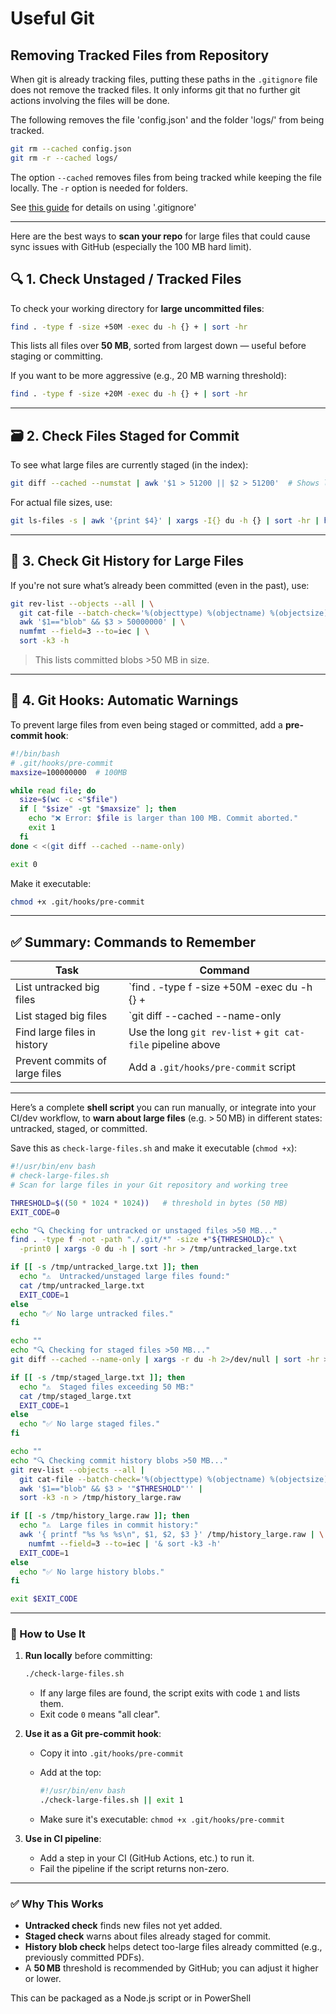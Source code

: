 # Useful Git

## Removing Tracked Files from Repository

When git is already tracking files, putting these paths in the `.gitignore` file does not remove the tracked files. It only informs git that no further git actions involving the files will be done.

The following removes the file 'config.json' and the folder 'logs/' from being tracked.

```bash
git rm --cached config.json
git rm -r --cached logs/
```

The option `--cached` removes files from being tracked while keeping the file locally. The `-r` option is needed for folders.

See [this guide](https://www.baeldung.com/ops/git-remove-tracked-files-gitignore) for details on using '.gitignore'

---

Here are the best ways to **scan your repo** for large files that could cause sync issues with GitHub (especially the 100 MB hard limit).

## 🔍 1. **Check Unstaged / Tracked Files**

To check your working directory for **large uncommitted files**:

```bash
find . -type f -size +50M -exec du -h {} + | sort -hr
```

This lists all files over **50 MB**, sorted from largest down — useful before staging or committing.

If you want to be more aggressive (e.g., 20 MB warning threshold):

```bash
find . -type f -size +20M -exec du -h {} + | sort -hr
```

---

## 🗃️ 2. **Check Files Staged for Commit**

To see what large files are currently staged (in the index):

```bash
git diff --cached --numstat | awk '$1 > 51200 || $2 > 51200'  # Shows lines added/removed
```

For actual file sizes, use:

```bash
git ls-files -s | awk '{print $4}' | xargs -I{} du -h {} | sort -hr | head
```

---

## 🧠 3. **Check Git History for Large Files**

If you're not sure what’s already been committed (even in the past), use:

```bash
git rev-list --objects --all | \
  git cat-file --batch-check='%(objecttype) %(objectname) %(objectsize) %(rest)' | \
  awk '$1=="blob" && $3 > 50000000' | \
  numfmt --field=3 --to=iec | \
  sort -k3 -h
```

> This lists committed blobs >50 MB in size.

---

## 🧼 4. **Git Hooks: Automatic Warnings**

To prevent large files from even being staged or committed, add a **pre-commit hook**:

```bash
#!/bin/bash
# .git/hooks/pre-commit
maxsize=100000000  # 100MB

while read file; do
  size=$(wc -c <"$file")
  if [ "$size" -gt "$maxsize" ]; then
    echo "❌ Error: $file is larger than 100 MB. Commit aborted."
    exit 1
  fi
done < <(git diff --cached --name-only)

exit 0
```

Make it executable:

```bash
chmod +x .git/hooks/pre-commit
```

---

## ✅ Summary: Commands to Remember

| Task                           | Command
| ------------------------------ | -----------------------------------------------------------
| List untracked big files       | \`find . -type f -size +50M -exec du -h {} +
| List staged big files          | \`git diff --cached --name-only
| Find large files in history    | Use the long `git rev-list` + `git cat-file` pipeline above
| Prevent commits of large files | Add a `.git/hooks/pre-commit` script

---

Here’s a complete **shell script** you can run manually, or integrate into your CI/dev workflow, to **warn about large files** (e.g. > 50 MB) in different states: untracked, staged, or committed.

Save this as `check-large-files.sh` and make it executable (`chmod +x`):

```bash
#!/usr/bin/env bash
# check-large-files.sh
# Scan for large files in your Git repository and working tree

THRESHOLD=$((50 * 1024 * 1024))   # threshold in bytes (50 MB)
EXIT_CODE=0

echo "🔍 Checking for untracked or unstaged files >50 MB..."
find . -type f -not -path "./.git/*" -size +"${THRESHOLD}c" \
  -print0 | xargs -0 du -h | sort -hr > /tmp/untracked_large.txt

if [[ -s /tmp/untracked_large.txt ]]; then
  echo "⚠️  Untracked/unstaged large files found:"
  cat /tmp/untracked_large.txt
  EXIT_CODE=1
else
  echo "✅ No large untracked files."
fi

echo ""
echo "🔍 Checking for staged files >50 MB..."
git diff --cached --name-only | xargs -r du -h 2>/dev/null | sort -hr > /tmp/staged_large.txt

if [[ -s /tmp/staged_large.txt ]]; then
  echo "⚠️  Staged files exceeding 50 MB:"
  cat /tmp/staged_large.txt
  EXIT_CODE=1
else
  echo "✅ No large staged files."
fi

echo ""
echo "🔍 Checking commit history blobs >50 MB..."
git rev-list --objects --all |
  git cat-file --batch-check='%(objecttype) %(objectname) %(objectsize) %(rest)' |
  awk '$1=="blob" && $3 > '"$THRESHOLD"'' |
  sort -k3 -n > /tmp/history_large.raw

if [[ -s /tmp/history_large.raw ]]; then
  echo "⚠️  Large files in commit history:"
  awk '{ printf "%s %s %s\n", $1, $2, $3 }' /tmp/history_large.raw | \
    numfmt --field=3 --to=iec | '& sort -k3 -h'
  EXIT_CODE=1
else
  echo "✅ No large history blobs."
fi

exit $EXIT_CODE
```

---

### 🧩 How to Use It

1. **Run locally** before committing:

   ```bash
   ./check-large-files.sh
   ```

   * If any large files are found, the script exits with code `1` and lists them.
   * Exit code `0` means "all clear".

2. **Use it as a Git pre-commit hook**:

   * Copy it into `.git/hooks/pre-commit`
   * Add at the top:

     ```bash
     #!/usr/bin/env bash
     ./check-large-files.sh || exit 1
     ```

   * Make sure it's executable: `chmod +x .git/hooks/pre-commit`

3. **Use in CI pipeline**:

   * Add a step in your CI (GitHub Actions, etc.) to run it.
   * Fail the pipeline if the script returns non-zero.

---

### ✅ Why This Works

* **Untracked check** finds new files not yet added.
* **Staged check** warns about files already staged for commit.
* **History blob check** helps detect too-large files already committed (e.g., previously committed PDFs).
* A **50 MB** threshold is recommended by GitHub; you can adjust it higher or lower.

This can be packaged as a Node.js script or in PowerShell
